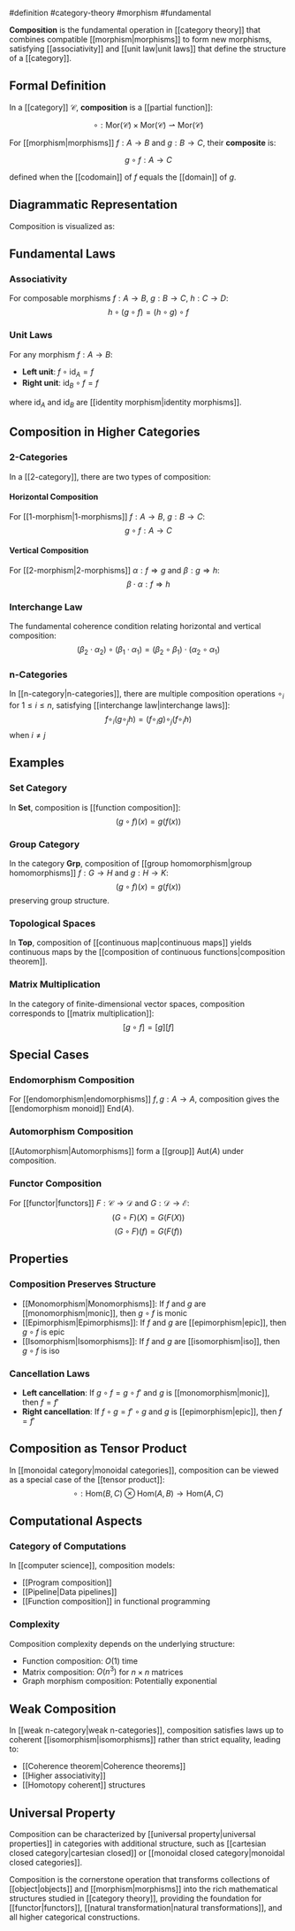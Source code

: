 #definition #category-theory #morphism #fundamental

**Composition** is the fundamental operation in [[category theory]] that combines compatible [[morphism|morphisms]] to form new morphisms, satisfying [[associativity]] and [[unit law|unit laws]] that define the structure of a [[category]].

## Formal Definition

In a [[category]] $\mathcal{C}$, **composition** is a [[partial function]]:

$$\circ: \text{Mor}(\mathcal{C}) \times \text{Mor}(\mathcal{C}) \rightharpoonup \text{Mor}(\mathcal{C})$$

For [[morphism|morphisms]] $f: A \to B$ and $g: B \to C$, their **composite** is:

$$g \circ f: A \to C$$

defined when the [[codomain]] of $f$ equals the [[domain]] of $g$.

## Diagrammatic Representation

Composition is visualized as:

<!-- \begin{tikzcd} A \arrow[r, "f"] \arrow[rr, "g \circ f", bend right] & B \arrow[r, "g"] & C \end{tikzcd} -->

## Fundamental Laws

### Associativity

For composable morphisms $f: A \to B$, $g: B \to C$, $h: C \to D$: $$h \circ (g \circ f) = (h \circ g) \circ f$$

### Unit Laws

For any morphism $f: A \to B$:

- **Left unit**: $f \circ \text{id}_A = f$
- **Right unit**: $\text{id}_B \circ f = f$

where $\text{id}_A$ and $\text{id}_B$ are [[identity morphism|identity morphisms]].

## Composition in Higher Categories

### 2-Categories

In a [[2-category]], there are two types of composition:

#### Horizontal Composition

For [[1-morphism|1-morphisms]] $f: A \to B$, $g: B \to C$: $$g \circ f: A \to C$$

#### Vertical Composition

For [[2-morphism|2-morphisms]] $\alpha: f \Rightarrow g$ and $\beta: g \Rightarrow h$: $$\beta \cdot \alpha: f \Rightarrow h$$

### Interchange Law

The fundamental coherence condition relating horizontal and vertical composition: $$(\beta_2 \cdot \alpha_2) \circ (\beta_1 \cdot \alpha_1) = (\beta_2 \circ \beta_1) \cdot (\alpha_2 \circ \alpha_1)$$

### n-Categories

In [[n-category|n-categories]], there are multiple composition operations $\circ_i$ for $1 \leq i \leq n$, satisfying [[interchange law|interchange laws]]: $$f \circ_i (g \circ_j h) = (f \circ_i g) \circ_j (f \circ_i h)$$ when $i \neq j$

## Examples

### Set Category

In $\mathbf{Set}$, composition is [[function composition]]: $$(g \circ f)(x) = g(f(x))$$

### Group Category

In the category $\mathbf{Grp}$, composition of [[group homomorphism|group homomorphisms]] $f: G \to H$ and $g: H \to K$: $$(g \circ f)(x) = g(f(x))$$ preserving group structure.

### Topological Spaces

In $\mathbf{Top}$, composition of [[continuous map|continuous maps]] yields continuous maps by the [[composition of continuous functions|composition theorem]].

### Matrix Multiplication

In the category of finite-dimensional vector spaces, composition corresponds to [[matrix multiplication]]: $$[g \circ f] = [g][f]$$

## Special Cases

### Endomorphism Composition

For [[endomorphism|endomorphisms]] $f, g: A \to A$, composition gives the [[endomorphism monoid]] $\text{End}(A)$.

### Automorphism Composition

[[Automorphism|Automorphisms]] form a [[group]] $\text{Aut}(A)$ under composition.

### Functor Composition

For [[functor|functors]] $F: \mathcal{C} \to \mathcal{D}$ and $G: \mathcal{D} \to \mathcal{E}$: $$(G \circ F)(X) = G(F(X))$$ $$(G \circ F)(f) = G(F(f))$$

## Properties

### Composition Preserves Structure

- [[Monomorphism|Monomorphisms]]: If $f$ and $g$ are [[monomorphism|monic]], then $g \circ f$ is monic
- [[Epimorphism|Epimorphisms]]: If $f$ and $g$ are [[epimorphism|epic]], then $g \circ f$ is epic
- [[Isomorphism|Isomorphisms]]: If $f$ and $g$ are [[isomorphism|iso]], then $g \circ f$ is iso

### Cancellation Laws

- **Left cancellation**: If $g \circ f = g \circ f'$ and $g$ is [[monomorphism|monic]], then $f = f'$
- **Right cancellation**: If $f \circ g = f' \circ g$ and $g$ is [[epimorphism|epic]], then $f = f'$

## Composition as Tensor Product

In [[monoidal category|monoidal categories]], composition can be viewed as a special case of the [[tensor product]]: $$\circ: \text{Hom}(B,C) \otimes \text{Hom}(A,B) \to \text{Hom}(A,C)$$

## Computational Aspects

### Category of Computations

In [[computer science]], composition models:

- [[Program composition]]
- [[Pipeline|Data pipelines]]
- [[Function composition]] in functional programming

### Complexity

Composition complexity depends on the underlying structure:

- Function composition: $O(1)$ time
- Matrix composition: $O(n^3)$ for $n \times n$ matrices
- Graph morphism composition: Potentially exponential

## Weak Composition

In [[weak n-category|weak n-categories]], composition satisfies laws up to coherent [[isomorphism|isomorphisms]] rather than strict equality, leading to:

- [[Coherence theorem|Coherence theorems]]
- [[Higher associativity]]
- [[Homotopy coherent]] structures

## Universal Property

Composition can be characterized by [[universal property|universal properties]] in categories with additional structure, such as [[cartesian closed category|cartesian closed]] or [[monoidal closed category|monoidal closed categories]].

Composition is the cornerstone operation that transforms collections of [[object|objects]] and [[morphism|morphisms]] into the rich mathematical structures studied in [[category theory]], providing the foundation for [[functor|functors]], [[natural transformation|natural transformations]], and all higher categorical constructions.